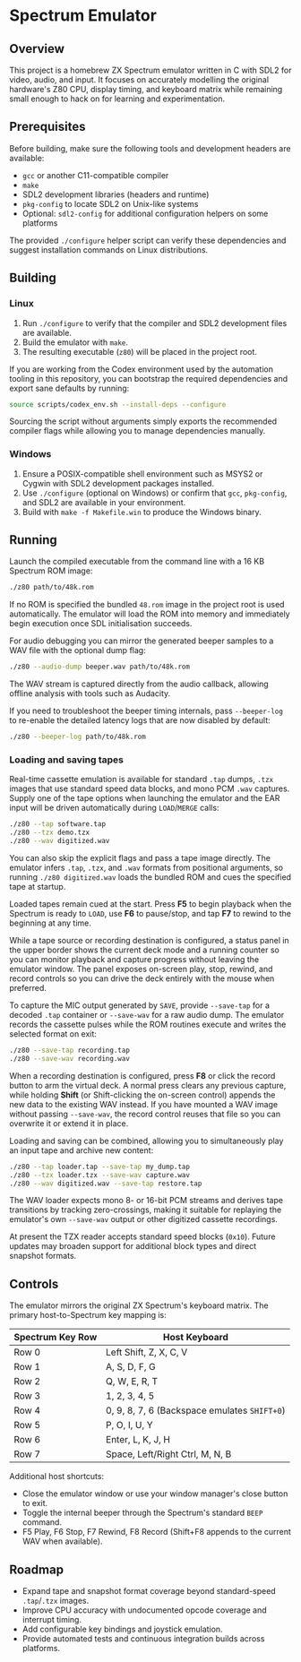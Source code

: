 # Spectrum Emulator

## Overview
This project is a homebrew ZX Spectrum emulator written in C with SDL2 for video, audio, and input. It focuses on accurately modelling the original hardware's Z80 CPU, display timing, and keyboard matrix while remaining small enough to hack on for learning and experimentation.

## Prerequisites
Before building, make sure the following tools and development headers are available:

- `gcc` or another C11-compatible compiler
- `make`
- SDL2 development libraries (headers and runtime)
- `pkg-config` to locate SDL2 on Unix-like systems
- Optional: `sdl2-config` for additional configuration helpers on some platforms

The provided `./configure` helper script can verify these dependencies and suggest installation commands on Linux distributions.

## Building

### Linux
1. Run `./configure` to verify that the compiler and SDL2 development files are available.
2. Build the emulator with `make`.
3. The resulting executable (`z80`) will be placed in the project root.

If you are working from the Codex environment used by the automation tooling in
this repository, you can bootstrap the required dependencies and export sane
defaults by running:

```bash
source scripts/codex_env.sh --install-deps --configure
```

Sourcing the script without arguments simply exports the recommended compiler
flags while allowing you to manage dependencies manually.

### Windows
1. Ensure a POSIX-compatible shell environment such as MSYS2 or Cygwin with SDL2 development packages installed.
2. Use `./configure` (optional on Windows) or confirm that `gcc`, `pkg-config`, and SDL2 are available in your environment.
3. Build with `make -f Makefile.win` to produce the Windows binary.

## Running
Launch the compiled executable from the command line with a 16 KB Spectrum ROM image:

```bash
./z80 path/to/48k.rom
```

If no ROM is specified the bundled `48.rom` image in the project root is used automatically. The emulator will load the ROM into memory and immediately begin execution once SDL initialisation succeeds.

For audio debugging you can mirror the generated beeper samples to a WAV file with the optional dump flag:

```bash
./z80 --audio-dump beeper.wav path/to/48k.rom
```

The WAV stream is captured directly from the audio callback, allowing offline analysis with tools such as Audacity.

If you need to troubleshoot the beeper timing internals, pass `--beeper-log` to re-enable the detailed latency logs that are now
disabled by default:

```bash
./z80 --beeper-log path/to/48k.rom
```

### Loading and saving tapes

Real-time cassette emulation is available for standard `.tap` dumps, `.tzx` images that use standard speed data blocks, and mono PCM `.wav` captures. Supply
one of the tape options when launching the emulator and the EAR input will be driven automatically during `LOAD`/`MERGE` calls:

```bash
./z80 --tap software.tap
./z80 --tzx demo.tzx
./z80 --wav digitized.wav
```

You can also skip the explicit flags and pass a tape image directly. The emulator
infers `.tap`, `.tzx`, and `.wav` formats from positional arguments, so running
`./z80 digitized.wav` loads the bundled ROM and cues the specified tape at
startup.

Loaded tapes remain cued at the start. Press **F5** to begin playback when the Spectrum is ready to `LOAD`, use **F6** to pause/stop, and tap **F7** to rewind to the beginning at any time.

While a tape source or recording destination is configured, a status panel in the upper border shows the current deck mode and a running counter so you can monitor playback and capture progress without leaving the emulator window. The panel exposes on-screen play, stop, rewind, and record controls so you can drive the deck entirely with the mouse when preferred.

To capture the MIC output generated by `SAVE`, provide `--save-tap` for a decoded `.tap` container or `--save-wav` for a raw audio
dump. The emulator records the cassette pulses while the ROM routines execute and writes the selected format on exit:

```bash
./z80 --save-tap recording.tap
./z80 --save-wav recording.wav
```

When a recording destination is configured, press **F8** or click the record button to arm the virtual deck. A normal press clears any previous capture, while holding **Shift** (or Shift-clicking the on-screen control) appends the new data to the existing WAV instead. If you have mounted a WAV image without passing `--save-wav`, the record control reuses that file so you can overwrite it or extend it in place.

Loading and saving can be combined, allowing you to simultaneously play an input tape and archive new content:

```bash
./z80 --tap loader.tap --save-tap my_dump.tap
./z80 --tzx loader.tzx --save-wav capture.wav
./z80 --wav digitized.wav --save-tap restore.tap
```

The WAV loader expects mono 8- or 16-bit PCM streams and derives tape transitions by tracking zero-crossings, making it suitable for replaying the emulator's own `--save-wav` output or other digitized cassette recordings.

At present the TZX reader accepts standard speed blocks (`0x10`). Future updates may broaden support for additional block types
and direct snapshot formats.

## Controls
The emulator mirrors the original ZX Spectrum's keyboard matrix. The primary host-to-Spectrum key mapping is:

| Spectrum Key Row | Host Keyboard |
| ---------------- | -------------- |
| Row 0            | Left Shift, Z, X, C, V |
| Row 1            | A, S, D, F, G |
| Row 2            | Q, W, E, R, T |
| Row 3            | 1, 2, 3, 4, 5 |
| Row 4            | 0, 9, 8, 7, 6 (Backspace emulates `SHIFT+0`) |
| Row 5            | P, O, I, U, Y |
| Row 6            | Enter, L, K, J, H |
| Row 7            | Space, Left/Right Ctrl, M, N, B |

Additional host shortcuts:

- Close the emulator window or use your window manager's close button to exit.
- Toggle the internal beeper through the Spectrum's standard `BEEP` command.
- F5 Play, F6 Stop, F7 Rewind, F8 Record (Shift+F8 appends to the current WAV when available).

## Roadmap
- Expand tape and snapshot format coverage beyond standard-speed `.tap`/`.tzx` images.
- Improve CPU accuracy with undocumented opcode coverage and interrupt timing.
- Add configurable key bindings and joystick emulation.
- Provide automated tests and continuous integration builds across platforms.

